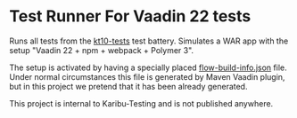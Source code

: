 # Test Runner For Vaadin 22 tests

Runs all tests from the [kt10-tests](../kt10-tests) test battery.
Simulates a WAR app with the setup "Vaadin 22 + npm + webpack + Polymer 3".

The setup is activated by having
a specially placed [flow-build-info.json](src/test/resources/META-INF/VAADIN/config/flow-build-info.json)
file. Under normal circumstances this file is generated by Maven Vaadin plugin,
but in this project we pretend that it has been already generated.

This project is internal to Karibu-Testing and is not published anywhere.
